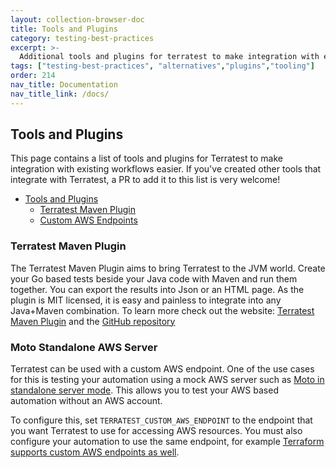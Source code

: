 ```yaml
---
layout: collection-browser-doc
title: Tools and Plugins
category: testing-best-practices
excerpt: >-
  Additional tools and plugins for terratest to make integration with existing workflows easier.
tags: ["testing-best-practices", "alternatives","plugins","tooling"]
order: 214
nav_title: Documentation
nav_title_link: /docs/
---
```


## Tools and Plugins

This page contains a list of tools and plugins for Terratest to make integration with existing workflows easier. If you've created other tools that integrate with Terratest, a PR to add it to this list is very welcome!

- [Tools and Plugins](#tools-and-plugins)
  - [Terratest Maven Plugin](#terratest-maven-plugin)
  - [Custom AWS Endpoints](#custom-aws-endpoints)

### Terratest Maven Plugin

The Terratest Maven Plugin aims to bring Terratest to the JVM world. Create your Go based tests beside your Java code with Maven and run them together. You can export the results into Json or an HTML page. As the plugin is MIT licensed, it is easy and painless to integrate into any Java+Maven combination. To learn more check out the website: [Terratest Maven Plugin](https://terratest-maven-plugin.github.io) and the [GitHub repository](https://github.com/terratest-maven-plugin/terratest-maven-plugin)

### Moto Standalone AWS Server

Terratest can be used with a custom AWS endpoint. One of the use cases for this is testing your automation using a mock AWS server such as [Moto in standalone server mode](https://docs.getmoto.org/en/latest/docs/getting_started.html#stand-alone-server-mode). This allows you to test your AWS based automation without an AWS account.

To configure this, set `TERRATEST_CUSTOM_AWS_ENDPOINT` to the endpoint that you want Terratest to use for accessing AWS resources. You must also configure your automation to use the same endpoint, for example [Terraform supports custom AWS endpoints as well](https://registry.terraform.io/providers/hashicorp/aws/latest/docs/guides/custom-service-endpoints).
